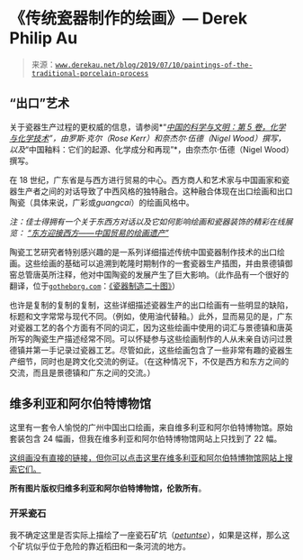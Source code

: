 <!--yml

类别：未分类

日期：2024-05-27 15:18:55

-->

# 《传统瓷器制作的绘画》— Derek Philip Au

> 来源：[`www.derekau.net/blog/2019/07/10/paintings-of-the-traditional-porcelain-process`](https://www.derekau.net/blog/2019/07/10/paintings-of-the-traditional-porcelain-process)

## “出口”艺术

关于瓷器生产过程的更权威的信息，请参阅*“*[*中国的科学与文明：第 5 卷，化学与化学技术*](https://www.google.com/books/edition/Science_and_Civilisation_in_China_Volume/0CP_zAEACAAJ?hl=en)”，由罗斯·克尔（Rose Kerr）和奈杰尔·伍德（Nigel Wood）撰写，以及*“中国釉料：它们的起源、化学成分和再现”*，由奈杰尔·伍德（Nigel Wood）撰写。

在 18 世纪，广东省是与西方进行贸易的中心。西方商人和艺术家与中国画家和瓷器生产者之间的对话导致了中西风格的独特融合。这种融合体现在出口绘画和出口陶瓷（具体来说，广彩或*guangcai*）的绘画风格中。

*注：佳士得拥有一个关于东西方对话以及它如何影响绘画和瓷器装饰的精彩在线展览：* [*“东方迎接西方——中国贸易的绘画遗产”*](https://www.christies.com/features/The-pictorial-legacy-of-the-China-Trade-9505-1.aspx)

陶瓷工艺研究者特别感兴趣的是一系列详细描述传统中国瓷器制作技术的出口绘画。这些绘画的基础可以追溯到乾隆时期制作的一套瓷器生产插图，并由景德镇御窑总管唐英所注释，他对中国陶瓷的发展产生了巨大影响。（此作品有一个很好的翻译，位于[`gotheborg.com`](http://gotheborg.com/)：[《瓷器制造二十图》](http://gotheborg.com/twentyillustrations/tangyingindex.shtml)）

也许是复制的复制的复制，这些详细描述瓷器生产的出口绘画有一些明显的缺陷，标题和文字常常与现代不同。（例如，使用油代替釉。）此外，显而易见的是，广东对瓷器工艺的各个方面有不同的词汇，因为这些绘画中使用的词汇与景德镇和唐英所写的陶瓷生产描述经常不同。可以怀疑参与这些绘画制作的人从未亲自访问过景德镇并第一手记录过瓷器工艺。尽管如此，这些绘画包含了一些非常有趣的瓷器生产细节，同时也是跨文化交流的例证。（在这种情况下，不仅是西方和东方之间的交流，而且是景德镇和广东之间的交流。）

## 维多利亚和阿尔伯特博物馆

这里有一套令人愉悦的广州中国出口绘画，来自维多利亚和阿尔伯特博物馆。原始套装包含 24 幅画，但我在维多利亚和阿尔伯特博物馆网站上只找到了 22 幅。

[这组画没有直接的链接，但你可以点击这里在维多利亚和阿尔伯特博物馆网站上搜索它们。](https://collections.vam.ac.uk/search/?listing_type=imagetext&offset=0&limit=45&narrow=1&extrasearch=&q=porcelain+painting+guangzhou&commit=Search&quality=0&objectnamesearch=&placesearch=&after=&before=&namesearch=&materialsearch=&mnsearch=&locationsearch=)

**所有图片版权归维多利亚和阿尔伯特博物馆，伦敦所有**。

### 开采瓷石

我不确定这里是否实际上描绘了一座瓷石矿坑（[*petuntse*](https://en.wikipedia.org/wiki/Petuntse)），如果是这样，那么这个矿坑似乎位于危险的靠近稻田和一条河流的地方。
